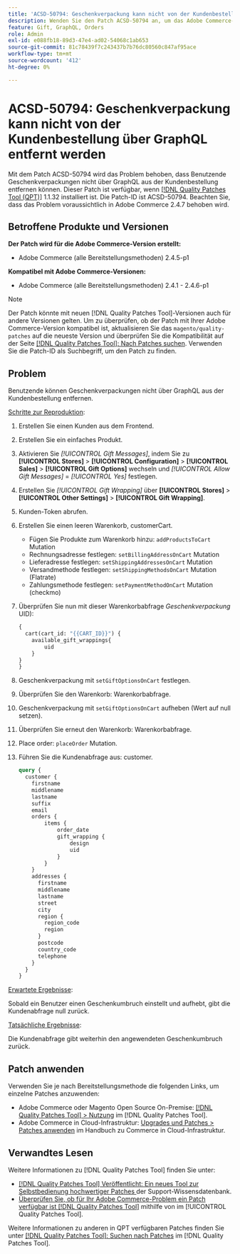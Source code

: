 ```yaml
---
title: 'ACSD-50794: Geschenkverpackung kann nicht von der Kundenbestellung über GraphQL entfernt werden'
description: Wenden Sie den Patch ACSD-50794 an, um das Adobe Commerce-Problem zu beheben, bei dem Benutzende Geschenkverpackungen nicht über GraphQL aus der Kundenbestellung entfernen können.
feature: Gift, GraphQL, Orders
role: Admin
exl-id: e088fb18-89d3-47e4-ad02-54068c1ab653
source-git-commit: 81c78439f7c243437b7b76dc80560c847af95ace
workflow-type: tm+mt
source-wordcount: '412'
ht-degree: 0%

---
```


# ACSD-50794: Geschenkverpackung kann nicht von der Kundenbestellung über GraphQL entfernt werden

Mit dem Patch ACSD-50794 wird das Problem behoben, dass Benutzende Geschenkverpackungen nicht über GraphQL aus der Kundenbestellung entfernen können. Dieser Patch ist verfügbar, wenn [[!DNL Quality Patches Tool (QPT)]](https://experienceleague.adobe.com/en/docs/commerce-knowledge-base/kb/announcements/commerce-announcements/magento-quality-patches-released-new-tool-to-self-serve-quality-patches) 1.1.32 installiert ist. Die Patch-ID ist ACSD-50794. Beachten Sie, dass das Problem voraussichtlich in Adobe Commerce 2.4.7 behoben wird.

## Betroffene Produkte und Versionen

**Der Patch wird für die Adobe Commerce-Version erstellt:**

* Adobe Commerce (alle Bereitstellungsmethoden) 2.4.5-p1

**Kompatibel mit Adobe Commerce-Versionen:**

* Adobe Commerce (alle Bereitstellungsmethoden) 2.4.1 - 2.4.6-p1

>[!NOTE]
>
>Der Patch könnte mit neuen [!DNL Quality Patches Tool]-Versionen auch für andere Versionen gelten. Um zu überprüfen, ob der Patch mit Ihrer Adobe Commerce-Version kompatibel ist, aktualisieren Sie das `magento/quality-patches` auf die neueste Version und überprüfen Sie die Kompatibilität auf der Seite [[!DNL Quality Patches Tool]: Nach Patches suchen](https://experienceleague.adobe.com/tools/commerce-quality-patches/index.html). Verwenden Sie die Patch-ID als Suchbegriff, um den Patch zu finden.

## Problem

Benutzende können Geschenkverpackungen nicht über GraphQL aus der Kundenbestellung entfernen.

<u>Schritte zur Reproduktion</u>:

1. Erstellen Sie einen Kunden aus dem Frontend.
1. Erstellen Sie ein einfaches Produkt.
1. Aktivieren Sie *[!UICONTROL Gift Messages]*, indem Sie zu **[!UICONTROL Stores]** > **[!UICONTROL Configuration]** > **[!UICONTROL Sales]** > **[!UICONTROL Gift Options]** wechseln und *[!UICONTROL Allow Gift Messages]* = *[!UICONTROL Yes]* festlegen.
1. Erstellen Sie *[!UICONTROL Gift Wrapping]* über **[!UICONTROL Stores]** > **[!UICONTROL Other Settings]** > **[!UICONTROL Gift Wrapping]**.
1. Kunden-Token abrufen.
1. Erstellen Sie einen leeren Warenkorb, customerCart.
   * Fügen Sie Produkte zum Warenkorb hinzu: `addProductsToCart` Mutation
   * Rechnungsadresse festlegen: `setBillingAddressOnCart` Mutation
   * Lieferadresse festlegen: `setShippingAddressesOnCart` Mutation
   * Versandmethode festlegen: `setShippingMethodsOnCart` Mutation (Flatrate)
   * Zahlungsmethode festlegen: `setPaymentMethodOnCart` Mutation (checkmo)
1. Überprüfen Sie nun mit dieser Warenkorbabfrage *Geschenkverpackung* UID):

   ```GraphQL
   {
     cart(cart_id: "{{CART_ID}}") {
       available_gift_wrappings{
           uid
       }
   }
   }
   ```

1. Geschenkverpackung mit `setGiftOptionsOnCart` festlegen.
1. Überprüfen Sie den Warenkorb: Warenkorbabfrage.
1. Geschenkverpackung mit `setGiftOptionsOnCart` aufheben (Wert auf null setzen).
1. Überprüfen Sie erneut den Warenkorb: Warenkorbabfrage.
1. Place order: `placeOrder` Mutation.
1. Führen Sie die Kundenabfrage aus: customer.

   ```GraphQL
   query {
     customer {
       firstname
       middlename
       lastname
       suffix
       email
       orders {
           items {
               order_date
               gift_wrapping {
                   design
                   uid
               }
           }
       }
       addresses {
         firstname
         middlename
         lastname
         street
         city
         region {
           region_code
           region
         }
         postcode
         country_code
         telephone
       }
     }
   }
   ```

<u>Erwartete Ergebnisse</u>:

Sobald ein Benutzer einen Geschenkumbruch einstellt und aufhebt, gibt die Kundenabfrage null zurück.

<u>Tatsächliche Ergebnisse</u>:

Die Kundenabfrage gibt weiterhin den angewendeten Geschenkumbruch zurück.

## Patch anwenden

Verwenden Sie je nach Bereitstellungsmethode die folgenden Links, um einzelne Patches anzuwenden:

* Adobe Commerce oder Magento Open Source On-Premise: [[!DNL Quality Patches Tool] > Nutzung](/help/tools/quality-patches-tool/usage.md) im [!DNL Quality Patches Tool].
* Adobe Commerce in Cloud-Infrastruktur: [Upgrades und Patches > Patches anwenden](https://experienceleague.adobe.com/docs/commerce-cloud-service/user-guide/develop/upgrade/apply-patches.html) im Handbuch zu Commerce in Cloud-Infrastruktur.

## Verwandtes Lesen

Weitere Informationen zu [!DNL Quality Patches Tool] finden Sie unter:

* [[!DNL Quality Patches Tool] Veröffentlicht: Ein neues Tool zur Selbstbedienung hochwertiger Patches ](https://experienceleague.adobe.com/en/docs/commerce-knowledge-base/kb/announcements/commerce-announcements/magento-quality-patches-released-new-tool-to-self-serve-quality-patches) der Support-Wissensdatenbank.
* [Überprüfen Sie, ob für Ihr Adobe Commerce-Problem ein Patch verfügbar ist [!DNL Quality Patches Tool]](/help/tools/quality-patches-tool/patches-available-in-qpt/check-patch-for-magento-issue-with-magento-quality-patches.md) mithilfe von im [!UICONTROL Quality Patches Tool].


Weitere Informationen zu anderen in QPT verfügbaren Patches finden Sie unter [[!DNL Quality Patches Tool]: Suchen nach Patches](https://experienceleague.adobe.com/tools/commerce-quality-patches/index.html) im [!DNL Quality Patches Tool].
